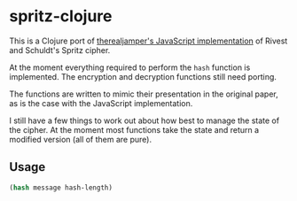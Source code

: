 # spritz-clojure

This is a Clojure port of [therealjamper's JavaScript implementation](https://github.com/therealjampers/spritzjs) of Rivest and Schuldt's Spritz cipher.

At the moment everything required to perform the `hash` function is implemented. The encryption and decryption functions still need porting.

The functions are written to mimic their presentation in the original paper, as is the case with the JavaScript implementation.

I still have a few things to work out about how best to manage the state of the cipher. At the moment most functions take the state and return a modified version (all of them are pure).

## Usage

```clojure
(hash message hash-length)
```
